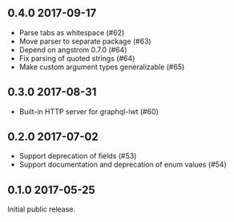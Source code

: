0.4.0 2017-09-17
---------------------------------

- Parse tabs as whitespace (#62)
- Move parser to separate package (#63)
- Depend on angstrom 0.7.0 (#64)
- Fix parsing of quoted strings (#64)
- Make custom argument types generalizable (#65)

0.3.0 2017-08-31
---------------------------------

- Built-in HTTP server for graphql-lwt (#60)

0.2.0 2017-07-02
---------------------------------

- Support deprecation of fields (#53)
- Support documentation and deprecation of enum values (#54)

0.1.0 2017-05-25
---------------------------------

Initial public release.
